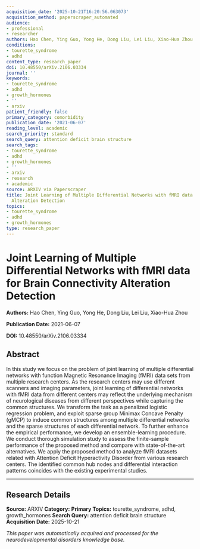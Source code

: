 ```yaml
---
acquisition_date: '2025-10-21T16:20:56.063073'
acquisition_method: paperscraper_automated
audience:
- professional
- researcher
authors: Hao Chen, Ying Guo, Yong He, Dong Liu, Lei Liu, Xiao-Hua Zhou
conditions:
- tourette_syndrome
- adhd
content_type: research_paper
doi: 10.48550/arXiv.2106.03334
journal: ''
keywords:
- tourette_syndrome
- adhd
- growth_hormones
- ''
- arxiv
patient_friendly: false
primary_category: comorbidity
publication_date: '2021-06-07'
reading_level: academic
search_priority: standard
search_query: attention deficit brain structure
search_tags:
- tourette_syndrome
- adhd
- growth_hormones
- ''
- arxiv
- research
- academic
source: ARXIV via Paperscraper
title: Joint Learning of Multiple Differential Networks with fMRI data for Brain Connectivity
  Alteration Detection
topics:
- tourette_syndrome
- adhd
- growth_hormones
type: research_paper
---
```


# Joint Learning of Multiple Differential Networks with fMRI data for Brain Connectivity Alteration Detection

**Authors:** Hao Chen, Ying Guo, Yong He, Dong Liu, Lei Liu, Xiao-Hua Zhou

**Publication Date:** 2021-06-07

**DOI:** 10.48550/arXiv.2106.03334

## Abstract

In this study we focus on the problem of joint learning of multiple differential networks with function Magnetic Resonance Imaging (fMRI) data sets from multiple research centers. As the research centers may use different scanners and imaging parameters, joint learning of differential networks with fMRI data from different centers may reflect the underlying mechanism of neurological diseases from different perspectives while capturing the common structures. We transform the task as a penalized logistic regression problem, and exploit sparse group Minimax Concave Penalty (gMCP) to induce common structures among multiple differential networks and the sparse structures of each differential network. To further enhance the empirical performance, we develop an ensemble-learning procedure. We conduct thorough simulation study to assess the finite-sample performance of the proposed method and compare with state-of-the-art alternatives. We apply the proposed method to analyze fMRI datasets related with Attention Deficit Hyperactivity Disorder from various research centers. The identified common hub nodes and differential interaction patterns coincides with the existing experimental studies.

---

## Research Details

**Source:** ARXIV
**Category:** 
**Primary Topics:** tourette_syndrome, adhd, growth_hormones
**Search Query:** attention deficit brain structure
**Acquisition Date:** 2025-10-21

*This paper was automatically acquired and processed for the neurodevelopmental disorders knowledge base.*
